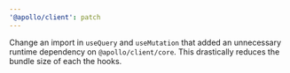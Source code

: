 ```yaml
---
'@apollo/client': patch
---
```


Change an import in `useQuery` and `useMutation` that added an unnecessary runtime dependency on `@apollo/client/core`. This drastically reduces the bundle size of each the hooks.
